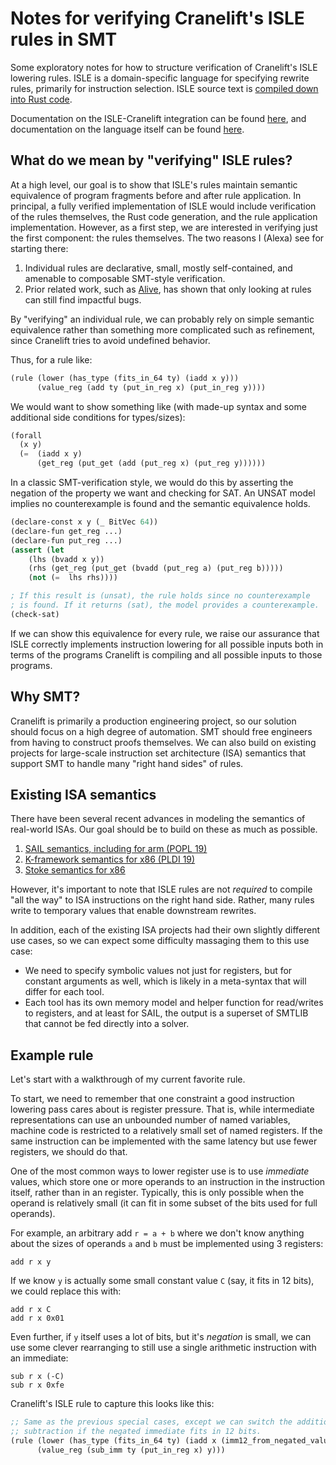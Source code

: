 # Notes for verifying Cranelift's ISLE rules in SMT

Some exploratory notes for how to structure verification of Cranelift's ISLE lowering rules.
ISLE is a domain-specific language for specifying rewrite rules, primarily for instruction selection.
ISLE source text is [compiled down into Rust
code](https://github.com/bytecodealliance/wasmtime/tree/main/cranelift/isle#implementation).

Documentation on the ISLE-Cranelift integration can be found
[here](../isle-integration.md), and documentation on the language itself can be found
[here](../isle/docs/language-reference.md).

## What do we mean by "verifying" ISLE rules?

At a high level, our goal is to show that ISLE's rules maintain semantic equivalence of program fragments before and after rule application. 
In principal, a fully verified implementation of ISLE would include verification of the rules themselves, the Rust code generation, and the rule application implementation. 
However, as a first step, we are interested in verifying just the first component: the rules themselves. The two reasons I (Alexa) see for starting there:
1. Individual rules are declarative, small, mostly self-contained, and amenable to composable SMT-style verification.
2. Prior related work, such as [Alive](https://web.ist.utl.pt/nuno.lopes/pubs/alive-pldi15.pdf), has shown that only looking at rules can still find impactful bugs.

By "verifying" an individual rule, we can probably rely on simple semantic equivalence rather than something more complicated such as refinement, since Cranelift tries to avoid undefined behavior. 

Thus, for a rule like:
```lisp
(rule (lower (has_type (fits_in_64 ty) (iadd x y)))
      (value_reg (add ty (put_in_reg x) (put_in_reg y))))
```

We would want to show something like (with made-up syntax and some additional side conditions for types/sizes):
```lisp
(forall 
  (x y)
  (=  (iadd x y)
      (get_reg (put_get (add (put_reg x) (put_reg y))))))
```

In a classic SMT-verification style, we would do this by asserting the negation of the property we want and checking for SAT.
An UNSAT model implies no counterexample is found and the semantic equivalence holds.
```lisp
(declare-const x y (_ BitVec 64))
(declare-fun get_reg ...)
(declare-fun put_reg ...)
(assert (let 
    (lhs (bvadd x y))
    (rhs (get_reg (put_get (bvadd (put_reg a) (put_reg b)))))
    (not (=  lhs rhs))))

; If this result is (unsat), the rule holds since no counterexample
; is found. If it returns (sat), the model provides a counterexample.
(check-sat)
```

If we can show this equivalence for every rule, we raise our assurance that ISLE correctly implements instruction lowering for all possible inputs both in terms of the programs Cranelift is compiling and all possible inputs to those programs. 

## Why SMT?

Cranelift is primarily a production engineering project, so our solution should focus on a high degree of automation.
SMT should free engineers from having to construct proofs themselves.
We can also build on existing projects for large-scale instruction set architecture (ISA) semantics that support SMT to handle many "right hand sides" of rules. 

## Existing ISA semantics

There have been several recent advances in modeling the semantics of real-world ISAs. Our goal should be to build on these as much as possible. 

1. [SAIL semantics, including for arm (POPL 19)](https://www.cl.cam.ac.uk/~pes20/sail/sail-popl2019.pdf)
2. [K-framework semantics for x86 (PLDI 19)](https://dl.acm.org/doi/10.1145/3314221.3314601)
3. [Stoke semantics for x86](https://github.com/StanfordPL/stoke)

However, it's important to note that ISLE rules are not _required_ to compile "all the way" to ISA instructions on the right hand side. Rather, many rules write to temporary values that enable downstream rewrites.

In addition, each of the existing ISA projects had their own slightly different use cases, so we can expect some difficulty massaging them to this use case:
- We need to specify symbolic values not just for registers, but for constant arguments as well, which is likely in a meta-syntax that will differ for each tool. 
- Each tool has its own memory model and helper function for read/writes to registers, and at least for SAIL, the output is a superset of SMTLIB that cannot be fed directly into a solver.

## Example rule

Let's start with a walkthrough of my current favorite rule.

To start, we need to remember that one constraint a good instruction lowering pass cares about is register pressure. 
That is, while intermediate representations can use an unbounded number of named variables, machine code is restricted to a relatively small set of named registers. 
If the same instruction can be implemented with the same latency but use fewer registers, we should do that.

One of the most common ways to lower register use is to use _immediate_ values, which store one or more operands to an instruction in the instruction itself, rather than in an register. Typically, this is only possible when the operand is relatively small (it can fit in some subset of the bits used for full operands).

For example, an arbitrary add `r = a + b` where we don't know anything about the sizes of operands `a` and `b` must be implemented using 3 registers:

    add r x y

If we know `y` is actually some small constant value `C` (say, it fits in 12 bits), we could replace this with:

    add r x C
    add r x 0x01

Even further, if `y` itself uses a lot of bits, but it's _negation_ is small, we can use some clever rearranging to still use a single arithmetic instruction with an immediate:
    
    sub r x (-C)
    sub r x 0xfe

Cranelift's ISLE rule to capture this looks like this:
```lisp
;; Same as the previous special cases, except we can switch the addition to a
;; subtraction if the negated immediate fits in 12 bits.
(rule (lower (has_type (fits_in_64 ty) (iadd x (imm12_from_negated_value y))))
      (value_reg (sub_imm ty (put_in_reg x) y)))
```